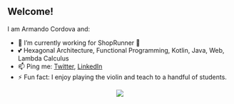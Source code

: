 ## Welcome!

I am Armando Cordova and:

- 🔭 I’m currently working for ShopRunner 🛒
- 💕 Hexagonal Architecture, Functional Programming, Kotlin, Java, Web, Lambda Calculus
- 📫 Ping me: [Twitter](https://twitter.com/corlaez), [LinkedIn](https://www.linkedin.com/in/corlaez/)
- ⚡ Fun fact: I enjoy playing the violin and teach to a handful of students.

<div style="text-align:center"><img src="https://github-readme-stats.vercel.app/api?username=corlaez&show_icons=true/" /></div>
